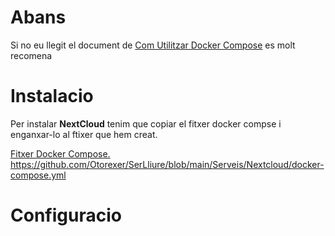 # Abans
Si no eu llegit el document de [Com Utilitzar Docker Compose](https://github.com/Otorexer/SerLliure/blob/main/Tutorials/ComUtilitzarDockerCompose.md) es molt recomena


# Instalacio
Per instalar **NextCloud** tenim que copiar el fitxer docker compse i enganxar-lo al ftixer que hem creat.

[Fitxer Docker Compose.
](https://github.com/Otorexer/SerLliure/blob/main/Serveis/Nextcloud/docker-compose.yml)https://github.com/Otorexer/SerLliure/blob/main/Serveis/Nextcloud/docker-compose.yml

# Configuracio
